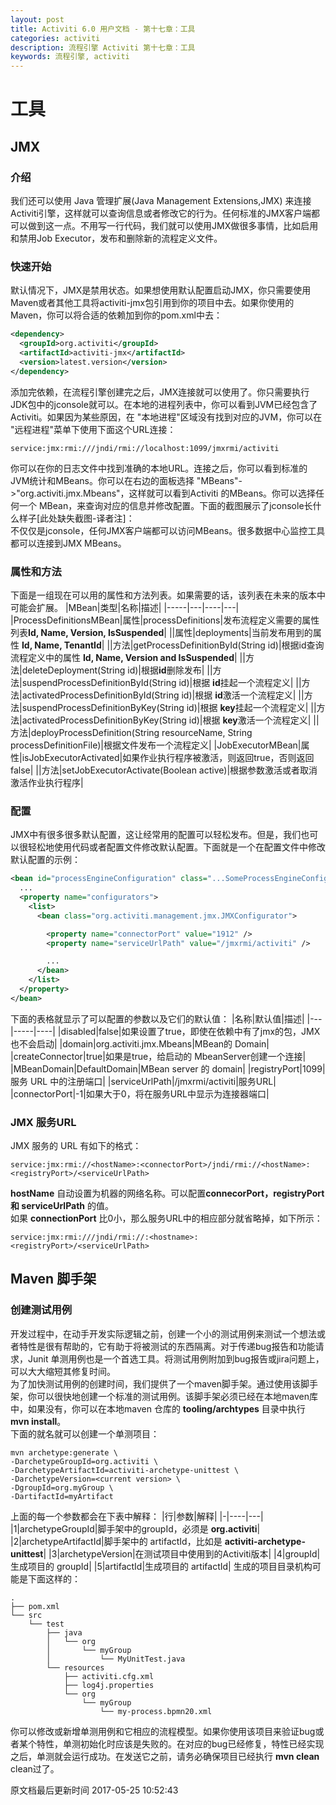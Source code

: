 ```yaml
---
layout: post
title: Activiti 6.0 用户文档 - 第十七章：工具
categories: activiti
description: 流程引擎 Activiti 第十七章：工具
keywords: 流程引擎, activiti
---
```

# 工具
## JMX
### 介绍
我们还可以使用 Java 管理扩展(Java Management Extensions,JMX) 来连接Activiti引擎，这样就可以查询信息或者修改它的行为。任何标准的JMX客户端都可以做到这一点。不用写一行代码，我们就可以使用JMX做很多事情，比如启用和禁用Job Executor，发布和删除新的流程定义文件。
### 快速开始
默认情况下，JMX是禁用状态。如果想使用默认配置启动JMX，你只需要使用Maven或者其他工具将activiti-jmx包引用到你的项目中去。如果你使用的Maven，你可以将合适的依赖加到你的pom.xml中去：
```xml
<dependency>
  <groupId>org.activiti</groupId>
  <artifactId>activiti-jmx</artifactId>
  <version>latest.version</version>
</dependency>
```
添加完依赖，在流程引擎创建完之后，JMX连接就可以使用了。你只需要执行JDK包中的jconsole就可以。在本地的进程列表中，你可以看到JVM已经包含了 Activiti。如果因为某些原因，在 "本地进程"区域没有找到对应的JVM，你可以在 "远程进程"菜单下使用下面这个URL连接：
```properties
service:jmx:rmi:///jndi/rmi://localhost:1099/jmxrmi/activiti
```
你可以在你的日志文件中找到准确的本地URL。连接之后，你可以看到标准的JVM统计和MBeans。你可以在右边的面板选择 "MBeans"->"org.activiti.jmx.Mbeans"，这样就可以看到Activiti 的MBeans。你可以选择任何一个 MBean，来查询对应的信息并修改配置。下面的截图展示了jconsole长什么样子[此处缺失截图-译者注]：  
不仅仅是jconsole，任何JMX客户端都可以访问MBeans。很多数据中心监控工具都可以连接到JMX MBeans。
### 属性和方法
下面是一组现在可以用的属性和方法列表。如果需要的话，该列表在未来的版本中可能会扩展。
|MBean|类型|名称|描述|
|-----|---|----|---|
|ProcessDefinitionsMBean|属性|processDefinitions|发布流程定义需要的属性列表**Id, Name, Version, IsSuspended**|
||属性|deployments|当前发布用到的属性 **Id, Name, TenantId**|
||方法|getProcessDefinitionById(String id)|根据id查询流程定义中的属性 **Id, Name, Version and IsSuspended**|
||方法|deleteDeployment(String id)|根据**id**删除发布|
||方法|suspendProcessDefinitionById(String id)|根据 **id**挂起一个流程定义|
||方法|activatedProcessDefinitionById(String id)|根据 **id**激活一个流程定义|
||方法|suspendProcessDefinitionByKey(String id)|根据 **key**挂起一个流程定义|
||方法|activatedProcessDefinitionByKey(String id)|根据 **key**激活一个流程定义|
||方法|deployProcessDefinition(String resourceName, String processDefinitionFile)|根据文件发布一个流程定义|
|JobExecutorMBean|属性|isJobExecutorActivated|如果作业执行程序被激活，则返回true，否则返回false|
||方法|setJobExecutorActivate(Boolean active)|根据参数激活或者取消激活作业执行程序|
### 配置
JMX中有很多很多默认配置，这让经常用的配置可以轻松发布。但是，我们也可以很轻松地使用代码或者配置文件修改默认配置。下面就是一个在配置文件中修改默认配置的示例：
```xml
<bean id="processEngineConfiguration" class="...SomeProcessEngineConfigurationClass">
  ...
  <property name="configurators">
    <list>
	  <bean class="org.activiti.management.jmx.JMXConfigurator">

	    <property name="connectorPort" value="1912" />
        <property name="serviceUrlPath" value="/jmxrmi/activiti" />

		...
      </bean>
    </list>
  </property>
</bean>
```
下面的表格就显示了可以配置的参数以及它们的默认值：
|名称|默认值|描述|
|---|-----|----|
|disabled|false|如果设置了true，即使在依赖中有了jmx的包，JMX也不会启动|
|domain|org.activiti.jmx.Mbeans|MBean的 Domain|
|createConnector|true|如果是true，给启动的 MbeanServer创建一个连接|
|MBeanDomain|DefaultDomain|MBean server 的 domain|
|registryPort|1099|服务 URL 中的注册端口|
|serviceUrlPath|/jmxrmi/activiti|服务URL|
|connectorPort|-1|如果大于0，将在服务URL中显示为连接器端口|
### JMX 服务URL
JMX 服务的 URL 有如下的格式：
```properties
service:jmx:rmi://<hostName>:<connectorPort>/jndi/rmi://<hostName>:<registryPort>/<serviceUrlPath>
```
**hostName** 自动设置为机器的网络名称。可以配置**connecorPort，registryPort 和 serviceUrlPath** 的值。  
如果 **connectionPort** 比0小，那么服务URL中的相应部分就省略掉，如下所示：
```properties
service:jmx:rmi:///jndi/rmi://:<hostname>:<registryPort>/<serviceUrlPath>
```
## Maven 脚手架
### 创建测试用例
开发过程中，在动手开发实际逻辑之前，创建一个小的测试用例来测试一个想法或者特性是很有帮助的，它有助于将被测试的东西隔离。对于传递bug报告和功能请求，Junit 单测用例也是一个首选工具。将测试用例附加到bug报告或jira问题上，可以大大缩短其修复时间。   
为了加快测试用例的创建时间，我们提供了一个maven脚手架。通过使用该脚手架，你可以很快地创建一个标准的测试用例。该脚手架必须已经在本地maven库中，如果没有，你可以在本地maven 仓库的 **tooling/archtypes** 目录中执行 **mvn install**。  
下面的就名就可以创建一个单测项目：
```shell
mvn archetype:generate \
-DarchetypeGroupId=org.activiti \
-DarchetypeArtifactId=activiti-archetype-unittest \
-DarchetypeVersion=<current version> \
-DgroupId=org.myGroup \
-DartifactId=myArtifact
```
上面的每一个参数都会在下表中解释：
|行|参数|解释|
|-|----|---|
|1|archetypeGroupId|脚手架中的groupId，必须是 **org.activiti**|
|2|archetypeArtifactId|脚手架中的 artifactId，比如是 **activiti-archetype-unittest**|
|3|archetypeVersion|在测试项目中使用到的Activiti版本|
|4|groupId|生成项目的 groupId|
|5|artifactId|生成项目的 artifactId|
生成的项目目录机构可能是下面这样的：
```shell
.
├── pom.xml
└── src
    └── test
        ├── java
        │   └── org
        │       └── myGroup
        │           └── MyUnitTest.java
        └── resources
            ├── activiti.cfg.xml
            ├── log4j.properties
            └── org
                └── myGroup
                    └── my-process.bpmn20.xml
```
你可以修改或新增单测用例和它相应的流程模型。如果你使用该项目来验证bug或者某个特性，单测初始化时应该是失败的。在对应的bug已经修复，特性已经实现之后，单测就会运行成功。在发送它之前，请务必确保项目已经执行 **mvn clean** clean过了。  


原文档最后更新时间 2017-05-25 10:52:43